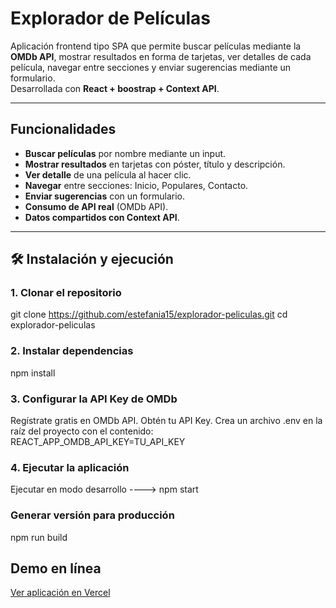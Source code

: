 # Explorador de Películas

Aplicación frontend tipo SPA que permite buscar películas mediante la **OMDb API**, mostrar resultados en forma de tarjetas, ver detalles de cada película, navegar entre secciones y enviar sugerencias mediante un formulario.  
Desarrollada con **React + boostrap + Context API**.

---

##  Funcionalidades
-  **Buscar películas** por nombre mediante un input.
-  **Mostrar resultados** en tarjetas con póster, título y descripción.
-  **Ver detalle** de una película al hacer clic.
-  **Navegar** entre secciones: Inicio, Populares, Contacto.
-  **Enviar sugerencias** con un formulario.
-  **Consumo de API real** (OMDb API).
-  **Datos compartidos con Context API**.

---

## 🛠️ Instalación y ejecución

### 1. Clonar el repositorio
git clone https://github.com/estefania15/explorador-peliculas.git
cd explorador-peliculas

### 2. Instalar dependencias

npm install

### 3. Configurar la API Key de OMDb

Regístrate gratis en OMDb API.
Obtén tu API Key.
Crea un archivo .env en la raíz del proyecto con el contenido:
    REACT_APP_OMDB_API_KEY=TU_API_KEY


### 4. Ejecutar la aplicación

Ejecutar en modo desarrollo  ---->  npm start

### Generar versión para producción

npm run build


## Demo en línea
[Ver aplicación en Vercel](https://explorador-peliculas.vercel.app)


